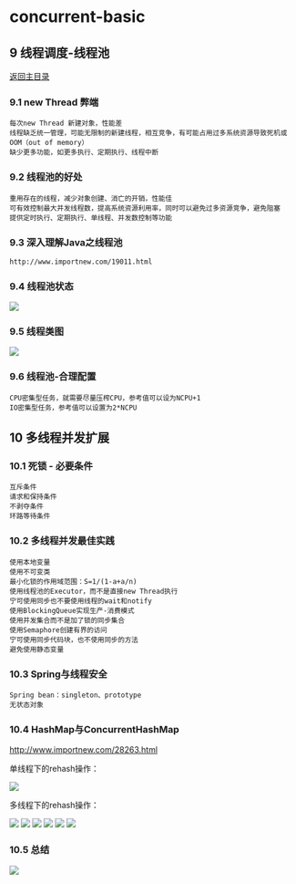 # concurrent-basic

## 9 线程调度-线程池
[返回主目录](../README.md)

### 9.1 new Thread 弊端
    每次new Thread 新建对象，性能差
    线程缺乏统一管理，可能无限制的新建线程，相互竞争，有可能占用过多系统资源导致死机或OOM（out of memory）
    缺少更多功能，如更多执行、定期执行、线程中断

### 9.2 线程池的好处
    重用存在的线程，减少对象创建、消亡的开销，性能佳
    可有效控制最大并发线程数，提高系统资源利用率，同时可以避免过多资源竞争，避免阻塞
    提供定时执行、定期执行、单线程、并发数控制等功能
    
### 9.3 深入理解Java之线程池
    http://www.importnew.com/19011.html
    
### 9.4 线程池状态
![](src/main/resources/static/ThreadPoolExecutor.png)

### 9.5 线程类图
![](src/main/resources/static/ExecutorsClass.png)

### 9.6 线程池-合理配置
    CPU密集型任务，就需要尽量压榨CPU，参考值可以设为NCPU+1
    IO密集型任务，参考值可以设置为2*NCPU
   
## 10 多线程并发扩展 

### 10.1 死锁 - 必要条件
    互斥条件
    请求和保持条件
    不剥夺条件
    环路等待条件
### 10.2 多线程并发最佳实践
    使用本地变量
    使用不可变类
    最小化锁的作用域范围：S=1/(1-a+a/n)
    使用线程池的Executor，而不是直接new Thread执行
    宁可使用同步也不要使用线程的wait和notify
    使用BlockingQueue实现生产-消费模式
    使用并发集合而不是加了锁的同步集合
    使用Semaphore创建有界的访问
    宁可使用同步代码块，也不使用同步的方法
    避免使用静态变量
### 10.3 Spring与线程安全
    Spring bean：singleton、prototype
    无状态对象
### 10.4 HashMap与ConcurrentHashMap

http://www.importnew.com/28263.html

单线程下的rehash操作：

![](src/main/resources/static/12.jpg)

多线程下的rehash操作：

![](src/main/resources/static/13.jpg)
![](src/main/resources/static/14.jpg)
![](src/main/resources/static/15.jpg)
![](src/main/resources/static/16.jpg)
![](src/main/resources/static/17.jpg)
![](src/main/resources/static/18.jpg)

### 10.5 总结
![](src/main/resources/static/ConcurrencySummary.png)
